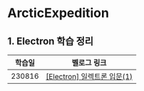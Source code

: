 # ArcticExpedition

## 1. Electron 학습 정리
학습일 | 벨로그 링크
:---:|:---:|
230816 | [[Electron] 일렉트론 입문(1)](https://velog.io/@seondy99/Electron-%EC%9D%BC%EB%A0%89%ED%8A%B8%EB%A1%A0-%EC%9E%85%EB%AC%B81)
